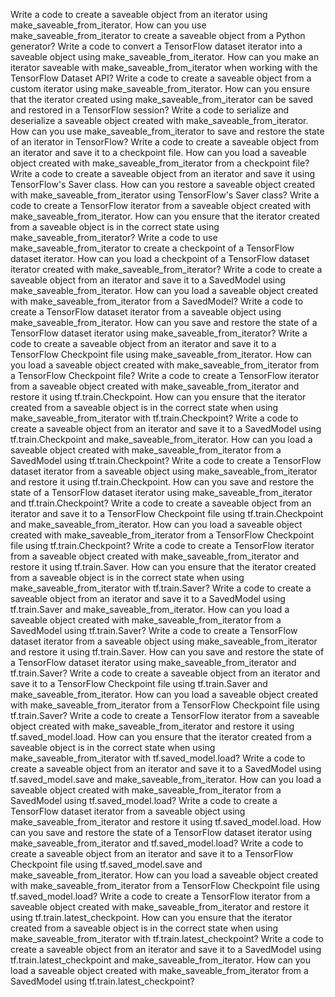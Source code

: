 Write a code to create a saveable object from an iterator using make_saveable_from_iterator.
How can you use make_saveable_from_iterator to create a saveable object from a Python generator?
Write a code to convert a TensorFlow dataset iterator into a saveable object using make_saveable_from_iterator.
How can you make an iterator saveable with make_saveable_from_iterator when working with the TensorFlow Dataset API?
Write a code to create a saveable object from a custom iterator using make_saveable_from_iterator.
How can you ensure that the iterator created using make_saveable_from_iterator can be saved and restored in a TensorFlow session?
Write a code to serialize and deserialize a saveable object created with make_saveable_from_iterator.
How can you use make_saveable_from_iterator to save and restore the state of an iterator in TensorFlow?
Write a code to create a saveable object from an iterator and save it to a checkpoint file.
How can you load a saveable object created with make_saveable_from_iterator from a checkpoint file?
Write a code to create a saveable object from an iterator and save it using TensorFlow's Saver class.
How can you restore a saveable object created with make_saveable_from_iterator using TensorFlow's Saver class?
Write a code to create a TensorFlow iterator from a saveable object created with make_saveable_from_iterator.
How can you ensure that the iterator created from a saveable object is in the correct state using make_saveable_from_iterator?
Write a code to use make_saveable_from_iterator to create a checkpoint of a TensorFlow dataset iterator.
How can you load a checkpoint of a TensorFlow dataset iterator created with make_saveable_from_iterator?
Write a code to create a saveable object from an iterator and save it to a SavedModel using make_saveable_from_iterator.
How can you load a saveable object created with make_saveable_from_iterator from a SavedModel?
Write a code to create a TensorFlow dataset iterator from a saveable object using make_saveable_from_iterator.
How can you save and restore the state of a TensorFlow dataset iterator using make_saveable_from_iterator?
Write a code to create a saveable object from an iterator and save it to a TensorFlow Checkpoint file using make_saveable_from_iterator.
How can you load a saveable object created with make_saveable_from_iterator from a TensorFlow Checkpoint file?
Write a code to create a TensorFlow iterator from a saveable object created with make_saveable_from_iterator and restore it using tf.train.Checkpoint.
How can you ensure that the iterator created from a saveable object is in the correct state when using make_saveable_from_iterator with tf.train.Checkpoint?
Write a code to create a saveable object from an iterator and save it to a SavedModel using tf.train.Checkpoint and make_saveable_from_iterator.
How can you load a saveable object created with make_saveable_from_iterator from a SavedModel using tf.train.Checkpoint?
Write a code to create a TensorFlow dataset iterator from a saveable object using make_saveable_from_iterator and restore it using tf.train.Checkpoint.
How can you save and restore the state of a TensorFlow dataset iterator using make_saveable_from_iterator and tf.train.Checkpoint?
Write a code to create a saveable object from an iterator and save it to a TensorFlow Checkpoint file using tf.train.Checkpoint and make_saveable_from_iterator.
How can you load a saveable object created with make_saveable_from_iterator from a TensorFlow Checkpoint file using tf.train.Checkpoint?
Write a code to create a TensorFlow iterator from a saveable object created with make_saveable_from_iterator and restore it using tf.train.Saver.
How can you ensure that the iterator created from a saveable object is in the correct state when using make_saveable_from_iterator with tf.train.Saver?
Write a code to create a saveable object from an iterator and save it to a SavedModel using tf.train.Saver and make_saveable_from_iterator.
How can you load a saveable object created with make_saveable_from_iterator from a SavedModel using tf.train.Saver?
Write a code to create a TensorFlow dataset iterator from a saveable object using make_saveable_from_iterator and restore it using tf.train.Saver.
How can you save and restore the state of a TensorFlow dataset iterator using make_saveable_from_iterator and tf.train.Saver?
Write a code to create a saveable object from an iterator and save it to a TensorFlow Checkpoint file using tf.train.Saver and make_saveable_from_iterator.
How can you load a saveable object created with make_saveable_from_iterator from a TensorFlow Checkpoint file using tf.train.Saver?
Write a code to create a TensorFlow iterator from a saveable object created with make_saveable_from_iterator and restore it using tf.saved_model.load.
How can you ensure that the iterator created from a saveable object is in the correct state when using make_saveable_from_iterator with tf.saved_model.load?
Write a code to create a saveable object from an iterator and save it to a SavedModel using tf.saved_model.save and make_saveable_from_iterator.
How can you load a saveable object created with make_saveable_from_iterator from a SavedModel using tf.saved_model.load?
Write a code to create a TensorFlow dataset iterator from a saveable object using make_saveable_from_iterator and restore it using tf.saved_model.load.
How can you save and restore the state of a TensorFlow dataset iterator using make_saveable_from_iterator and tf.saved_model.load?
Write a code to create a saveable object from an iterator and save it to a TensorFlow Checkpoint file using tf.saved_model.save and make_saveable_from_iterator.
How can you load a saveable object created with make_saveable_from_iterator from a TensorFlow Checkpoint file using tf.saved_model.load?
Write a code to create a TensorFlow iterator from a saveable object created with make_saveable_from_iterator and restore it using tf.train.latest_checkpoint.
How can you ensure that the iterator created from a saveable object is in the correct state when using make_saveable_from_iterator with tf.train.latest_checkpoint?
Write a code to create a saveable object from an iterator and save it to a SavedModel using tf.train.latest_checkpoint and make_saveable_from_iterator.
How can you load a saveable object created with make_saveable_from_iterator from a SavedModel using tf.train.latest_checkpoint?